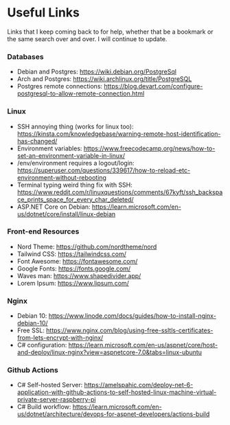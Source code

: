 # Useful Links

Links that I keep coming back to for help, whether that be a bookmark or the same search over and over. I will continue to update.

### Databases
- Debian and Postgres: https://wiki.debian.org/PostgreSql
- Arch and Postgres: https://wiki.archlinux.org/title/PostgreSQL
- Postgres remote connections: https://blog.devart.com/configure-postgresql-to-allow-remote-connection.html

### Linux
- SSH annoying thing (works for linux too): https://kinsta.com/knowledgebase/warning-remote-host-identification-has-changed/
- Environment variables: https://www.freecodecamp.org/news/how-to-set-an-environment-variable-in-linux/
- /env/environment requires a logout/login: https://superuser.com/questions/339617/how-to-reload-etc-environment-without-rebooting
- Terminal typing weird thing fix with SSH: https://www.reddit.com/r/linuxquestions/comments/67kyft/ssh_backspace_prints_space_for_every_char_deleted/
- ASP.NET Core on Debian: https://learn.microsoft.com/en-us/dotnet/core/install/linux-debian

### Front-end Resources
- Nord Theme: https://github.com/nordtheme/nord
- Tailwind CSS: https://tailwindcss.com/
- Font Awesome: https://fontawesome.com/
- Google Fonts: https://fonts.google.com/
- Waves man: https://www.shapedivider.app/
- Lorem Ipsum: https://www.lipsum.com/

### Nginx
- Debian 10: https://www.linode.com/docs/guides/how-to-install-nginx-debian-10/
- Free SSL: https://www.nginx.com/blog/using-free-ssltls-certificates-from-lets-encrypt-with-nginx/
- C# configuration: https://learn.microsoft.com/en-us/aspnet/core/host-and-deploy/linux-nginx?view=aspnetcore-7.0&tabs=linux-ubuntu

### Github Actions
- C# Self-hosted Server: https://amelspahic.com/deploy-net-6-application-with-github-actions-to-self-hosted-linux-machine-virtual-private-server-raspberry-pi
- C# Build workflow: https://learn.microsoft.com/en-us/dotnet/architecture/devops-for-aspnet-developers/actions-build

